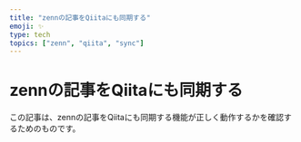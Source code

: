 ```yaml
---
title: "zennの記事をQiitaにも同期する"
emoji: ✨
type: tech
topics: ["zenn", "qiita", "sync"]
---
```


# zennの記事をQiitaにも同期する

この記事は、zennの記事をQiitaにも同期する機能が正しく動作するかを確認するためのものです。